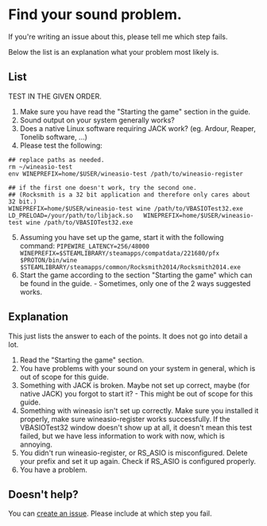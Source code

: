 # Find your sound problem.

If you're writing an issue about this, please tell me which step fails.

Below the list is an explanation what your problem most likely is.

## List

TEST IN THE GIVEN ORDER.

1. Make sure you have read the "Starting the game" section in the guide.
2. Sound output on your system generally works?
3. Does a native Linux software requiring JACK work? (eg. Ardour, Reaper, Tonelib software, ...)
4. Please test the following:

```
## replace paths as needed.
rm ~/wineasio-test
env WINEPREFIX=home/$USER/wineasio-test /path/to/wineasio-register

## if the first one doesn't work, try the second one.
## (Rocksmith is a 32 bit application and therefore only cares about 32 bit.)
WINEPREFIX=home/$USER/wineasio-test wine /path/to/VBASIOTest32.exe
LD_PRELOAD=/your/path/to/libjack.so   WINEPREFIX=home/$USER/wineasio-test wine /path/to/VBASIOTest32.exe
```

5. Assuming you have set up the game, start it with the following command: `PIPEWIRE_LATENCY=256/48000 WINEPREFIX=$STEAMLIBRARY/steamapps/compatdata/221680/pfx $PROTON/bin/wine $STEAMLIBRARY/steamapps/common/Rocksmith2014/Rocksmith2014.exe`
6. Start the game according to the section "Starting the game" which can be found in the guide. - Sometimes, only one of the 2 ways suggested works.

## Explanation

This just lists the answer to each of the points. It does not go into detail a lot.

1. Read the "Starting the game" section.
2. You have problems with your sound on your system in general, which is out of scope for this guide.
3. Something with JACK is broken. Maybe not set up correct, maybe (for native JACK) you forgot to start it? - This might be out of scope for this guide.
4. Something with wineasio isn't set up correctly. Make sure you installed it properly, make sure wineasio-register works successfully. If the VBASIOTest32 window doesn't show up at all, it doesn't mean this test failed, but we have less information to work with now, which is annoying.
5. You didn't run wineasio-register, or RS_ASIO is misconfigured. Delete your prefix and set it up again. Check if RS_ASIO is configured properly.
6. You have a problem.

## Doesn't help?

You can [create an issue](https://github.com/theNizo/linux_rocksmith/issues/new?assignees=&labels=help+wanted&projects=&template=help-needed.md&title=). Please include at which step you fail.
